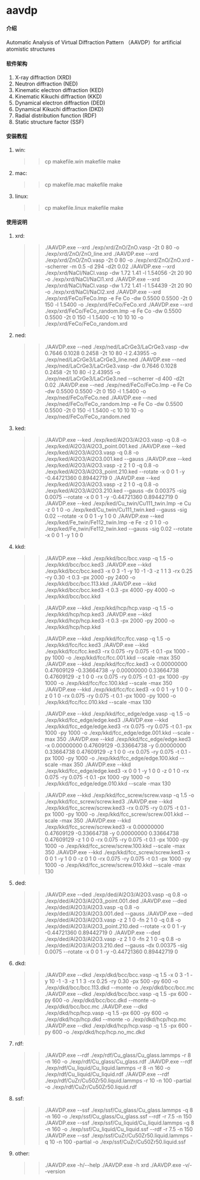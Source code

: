 # aavdp

#### 介绍
Automatic Analysis of Virtual Diffraction Pattern （AAVDP）for artificial atomistic structures

#### 软件架构
1.  X-ray diffraction (XRD)
2.  Neutron diffraction (NED)
3.  Kinematic electron diffraction (KED)
4.  Kinematic Kikuchi diffraction (KKD)
5.  Dynamical electron diffraction (DED)
6.  Dynamical Kikuchi diffraction (DKD)
7.  Radial distribution function (RDF)
8.  Static structure factor (SSF)

#### 安装教程
1.  win:
	>>cp makefile.win makefile
	>>make
2.  mac:
	>>cp makefile.mac makefile
	>>make
3.  linux:
	>>cp makefile.linux makefile
	>>make

#### 使用说明
1.  xrd:
	>>./AAVDP.exe --xrd ./exp/xrd/ZnO/ZnO.vasp -2t 0 80 -o ./exp/xrd/ZnO/ZnO_line.xrd
	>>./AAVDP.exe --xrd ./exp/xrd/ZnO/ZnO.vasp -2t 0 80 -o ./exp/xrd/ZnO/ZnO.xrd --scherrer -m 0.5 -d 294 -d2t 0.02
	>>./AAVDP.exe --xrd ./exp/xrd/NaCl/NaCl.vasp -dw 1.72 1.41 -l 1.54056 -2t 20 90 -o ./exp/xrd/NaCl/NaCl1.xrd
	>>./AAVDP.exe --xrd ./exp/xrd/NaCl/NaCl.vasp -dw 1.72 1.41 -l 1.54439 -2t 20 90 -o ./exp/xrd/NaCl/NaCl2.xrd
	>>./AAVDP.exe --xrd ./exp/xrd/FeCo/FeCo.lmp -e Fe Co -dw 0.5500 0.5500 -2t 0 150 -l 1.5400 -o ./exp/xrd/FeCo/FeCo.xrd
	>>./AAVDP.exe --xrd ./exp/xrd/FeCo/FeCo_random.lmp -e Fe Co -dw 0.5500 0.5500 -2t 0 150 -l 1.5400 -c 10 10 10 -o ./exp/xrd/FeCo/FeCo_random.xrd
2.  ned:
	>>./AAVDP.exe --ned ./exp/ned/LaCrGe3/LaCrGe3.vasp -dw 0.7646 0.1028 0.2458 -2t 10 80 -l 2.43955 -o ./exp/ned/LaCrGe3/LaCrGe3_line.ned
	>>./AAVDP.exe --ned ./exp/ned/LaCrGe3/LaCrGe3.vasp -dw 0.7646 0.1028 0.2458 -2t 10 80 -l 2.43955 -o ./exp/ned/LaCrGe3/LaCrGe3.ned --scherrer -d 400 -d2t 0.02
	>>./AAVDP.exe --ned ./exp/ned/FeCo/FeCo.lmp -e Fe Co -dw 0.5500 0.5500 -2t 0 150 -l 1.5400 -o ./exp/ned/FeCo/FeCo.ned
	>>./AAVDP.exe --ned ./exp/ned/FeCo/FeCo_random.lmp -e Fe Co -dw 0.5500 0.5500 -2t 0 150 -l 1.5400 -c 10 10 10 -o ./exp/ned/FeCo/FeCo_random.ned
3.  ked:
	>>./AAVDP.exe --ked ./exp/ked/Al2O3/Al2O3.vasp -q 0.8 -o ./exp/ked/Al2O3/Al2O3_point.001.ked
	>>./AAVDP.exe --ked ./exp/ked/Al2O3/Al2O3.vasp -q 0.8 -o ./exp/ked/Al2O3/Al2O3.001.ked --gauss
	>>./AAVDP.exe --ked ./exp/ked/Al2O3/Al2O3.vasp -z 2 1 0 -q 0.8 -o ./exp/ked/Al2O3/Al2O3_point.210.ked --rotate -x 0 0 1 -y -0.44721360 0.89442719 0
	>>./AAVDP.exe --ked ./exp/ked/Al2O3/Al2O3.vasp -z 2 1 0 -q 0.8 -o ./exp/ked/Al2O3/Al2O3.210.ked --gauss -dx 0.00375 -sig 0.0075 --rotate -x 0 0 1 -y -0.44721360 0.89442719 0
	>>./AAVDP.exe --ked ./exp/ked/Cu_twin/Cu111_twin.lmp -e Cu -z 0 1 0 -o ./exp/ked/Cu_twin/Cu111_twin.ked --gauss -sig 0.02 --rotate -x 0 0 1 -y 1 0 0
	>>./AAVDP.exe --ked ./exp/ked/Fe_twin/Fe112_twin.lmp -e Fe -z 0 1 0 -o ./exp/ked/Fe_twin/Fe112_twin.ked --gauss -sig 0.02 --rotate -x 0 0 1 -y 1 0 0
4.  kkd:
	>>./AAVDP.exe --kkd ./exp/kkd/bcc/bcc.vasp -q 1.5 -o ./exp/kkd/bcc/bcc.ked3
	>>./AAVDP.exe --kkd ./exp/kkd/bcc/bcc.ked3 -x 0 3 -1 -y 10 -1 -3 -z 1 1 3 -rx 0.25 -ry 0.30 -t 0.3 -px 2000 -py 2400 -o ./exp/kkd/bcc/bcc.113.kkd
	>>./AAVDP.exe --kkd ./exp/kkd/bcc/bcc.ked3 -t 0.3 -px 4000 -py 4000 -o ./exp/kkd/bcc/bcc.kkd

	>>./AAVDP.exe --kkd ./exp/kkd/hcp/hcp.vasp -q 1.5 -o ./exp/kkd/hcp/hcp.ked3
	>>./AAVDP.exe --kkd ./exp/kkd/hcp/hcp.ked3 -t 0.3 -px 2000 -py 2000 -o ./exp/kkd/hcp/hcp.kkd
	
	>>./AAVDP.exe --kkd ./exp/kkd/fcc/fcc.vasp -q 1.5 -o ./exp/kkd/fcc/fcc.ked3
	>>./AAVDP.exe --kkd ./exp/kkd/fcc/fcc.ked3 -rx 0.075 -ry 0.075 -t 0.1 -px 1000 -py 1000 -o ./exp/kkd/fcc/fcc.001.kkd --scale -max 350
	>>./AAVDP.exe --kkd ./exp/kkd/fcc/fcc.ked3 -x 0.00000000 0.47609129 -0.33664738 -y 0.00000000 0.33664738 0.47609129 -z 1 0 0 -rx 0.075 -ry 0.075 -t 0.1 -px 1000 -py 1000 -o ./exp/kkd/fcc/fcc.100.kkd --scale -max 350
	>>./AAVDP.exe --kkd ./exp/kkd/fcc/fcc.ked3 -x 0 0 1 -y 1 0 0 -z 0 1 0 -rx 0.075 -ry 0.075 -t 0.1 -px 1000 -py 1000 -o ./exp/kkd/fcc/fcc.010.kkd --scale -max 130

	>>./AAVDP.exe --kkd ./exp/kkd/fcc_edge/edge.vasp -q 1.5 -o ./exp/kkd/fcc_edge/edge.ked3
	>>./AAVDP.exe --kkd ./exp/kkd/fcc_edge/edge.ked3 -rx 0.075 -ry 0.075 -t 0.1 -px 1000 -py 1000 -o ./exp/kkd/fcc_edge/edge.001.kkd --scale -max 350
	>>./AAVDP.exe --kkd ./exp/kkd/fcc_edge/edge.ked3 -x 0.00000000 0.47609129 -0.33664738 -y 0.00000000 0.33664738 0.47609129 -z 1 0 0 -rx 0.075 -ry 0.075 -t 0.1 -px 1000 -py 1000 -o ./exp/kkd/fcc_edge/edge.100.kkd --scale -max 350
	>>./AAVDP.exe --kkd ./exp/kkd/fcc_edge/edge.ked3 -x 0 0 1 -y 1 0 0 -z 0 1 0 -rx 0.075 -ry 0.075 -t 0.1 -px 1000 -py 1000 -o ./exp/kkd/fcc_edge/edge.010.kkd --scale -max 130

	>>./AAVDP.exe --kkd ./exp/kkd/fcc_screw/screw.vasp -q 1.5 -o ./exp/kkd/fcc_screw/screw.ked3
	>>./AAVDP.exe --kkd ./exp/kkd/fcc_screw/screw.ked3 -rx 0.075 -ry 0.075 -t 0.1 -px 1000 -py 1000 -o ./exp/kkd/fcc_screw/screw.001.kkd --scale -max 350
	>>./AAVDP.exe --kkd ./exp/kkd/fcc_screw/screw.ked3 -x 0.00000000 0.47609129 -0.33664738 -y 0.00000000 0.33664738 0.47609129 -z 1 0 0 -rx 0.075 -ry 0.075 -t 0.1 -px 1000 -py 1000 -o ./exp/kkd/fcc_screw/screw.100.kkd --scale -max 350
	>>./AAVDP.exe --kkd ./exp/kkd/fcc_screw/screw.ked3 -x 0 0 1 -y 1 0 0 -z 0 1 0 -rx 0.075 -ry 0.075 -t 0.1 -px 1000 -py 1000 -o ./exp/kkd/fcc_screw/screw.010.kkd --scale -max 130
5.  ded:
	>>./AAVDP.exe --ded ./exp/ded/Al2O3/Al2O3.vasp -q 0.8 -o ./exp/ded/Al2O3/Al2O3_point.001.ded
	>>./AAVDP.exe --ded ./exp/ded/Al2O3/Al2O3.vasp -q 0.8 -o ./exp/ded/Al2O3/Al2O3.001.ded --gauss
	>>./AAVDP.exe --ded ./exp/ded/Al2O3/Al2O3.vasp -z 2 1 0 -fn 2 1 0 -q 0.8 -o ./exp/ded/Al2O3/Al2O3_point.210.ded --rotate -x 0 0 1 -y -0.44721360 0.89442719 0
	>>./AAVDP.exe --ded ./exp/ded/Al2O3/Al2O3.vasp -z 2 1 0 -fn 2 1 0 -q 0.8 -o ./exp/ded/Al2O3/Al2O3.210.ded --gauss -dx 0.00375 -sig 0.0075 --rotate -x 0 0 1 -y -0.44721360 0.89442719 0
6.  dkd: 
	>>./AAVDP.exe --dkd ./exp/dkd/bcc/bcc.vasp -q 1.5 -x 0 3 -1 -y 10 -1 -3 -z 1 1 3 -rx 0.25 -ry 0.30 -px 500 -py 600 -o ./exp/dkd/bcc/bcc.113.dkd --monte -o ./exp/dkd/bcc/bcc.mc
	>>./AAVDP.exe --dkd ./exp/dkd/bcc/bcc.vasp -q 1.5 -px 600 -py 600 -o ./exp/dkd/bcc/bcc.dkd --monte -o ./exp/dkd/bcc/bcc.mc
	>>./AAVDP.exe --dkd ./exp/dkd/hcp/hcp.vasp -q 1.5 -px 600 -py 600 -o ./exp/dkd/hcp/hcp.dkd --monte -o ./exp/dkd/hcp/hcp.mc
	>>./AAVDP.exe --dkd ./exp/dkd/hcp/hcp.vasp -q 1.5 -px 600 -py 600 -o ./exp/dkd/hcp/hcp.no_mc.dkd
7.  rdf:
	>>./AAVDP.exe --rdf ./exp/rdf/Cu_glass/Cu_glass.lammps -r 8 -n 160 -o ./exp/rdf/Cu_glass/Cu_glass.rdf
	>>./AAVDP.exe --rdf ./exp/rdf/Cu_liquid/Cu_liquid.lammps -r 8 -n 160 -o ./exp/rdf/Cu_liquid/Cu_liquid.rdf
	>>./AAVDP.exe --rdf ./exp/rdf/CuZr/Cu50Zr50.liquid.lammps -r 10 -n 100 -partial -o ./exp/rdf/CuZr/Cu50Zr50.liquid.rdf
8.  ssf:
	>>./AAVDP.exe --ssf ./exp/ssf/Cu_glass/Cu_glass.lammps -q 8 -n 160 -o ./exp/ssf/Cu_glass/Cu_glass.ssf --rdf -r 7.5 -n 150
	>>./AAVDP.exe --ssf ./exp/ssf/Cu_liquid/Cu_liquid.lammps -q 8 -n 160 -o ./exp/ssf/Cu_liquid/Cu_liquid.ssf --rdf -r 7.5 -n 150
	>>./AAVDP.exe --ssf ./exp/ssf/CuZr/Cu50Zr50.liquid.lammps -q 10 -n 100 -partial -o ./exp/ssf/CuZr/Cu50Zr50.liquid.ssf
9.  other:
	>>./AAVDP.exe -h/--help
	>>./AAVDP.exe -h xrd
	>>./AAVDP.exe -v/--version

